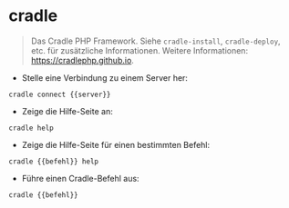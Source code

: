 # cradle

> Das Cradle PHP Framework.
> Siehe `cradle-install`, `cradle-deploy`, etc. für zusätzliche Informationen.
> Weitere Informationen: <https://cradlephp.github.io>.

- Stelle eine Verbindung zu einem Server her:

`cradle connect {{server}}`

- Zeige die Hilfe-Seite an:

`cradle help`

- Zeige die Hilfe-Seite für einen bestimmten Befehl:

`cradle {{befehl}} help`

- Führe einen Cradle-Befehl aus:

`cradle {{befehl}}`

